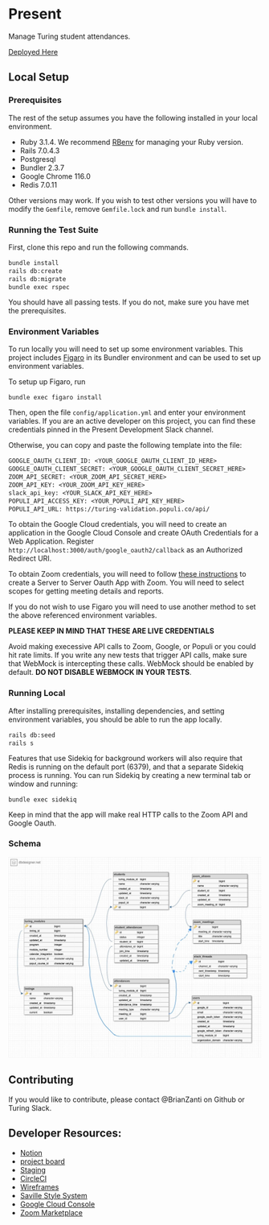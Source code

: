 # Present

Manage Turing student attendances.

[Deployed Here](https://present.turing.edu/)

## Local Setup

### Prerequisites

The rest of the setup assumes you have the following installed in your local environment.

* Ruby 3.1.4. We recommend [RBenv](https://github.com/rbenv/rbenv) for managing your Ruby version.
* Rails 7.0.4.3
* Postgresql
* Bundler 2.3.7
* Google Chrome 116.0
* Redis 7.0.11

Other versions may work. If you wish to test other versions you will have to modify the `Gemfile`, remove `Gemfile.lock` and run `bundle install`.

### Running the Test Suite

First, clone this repo and run the following commands.

```
bundle install
rails db:create
rails db:migrate
bundle exec rspec
```

You should have all passing tests. If you do not, make sure you have met the prerequisites.

### Environment Variables

To run locally you will need to set up some environment variables. This project includes [Figaro](https://github.com/laserlemon/figaro) in its Bundler environment and can be used to set up environment variables.

To setup up Figaro, run

```
bundle exec figaro install
```

Then, open the file `config/application.yml` and enter your environment variables. If you are an active developer on this project, you can find these credentials pinned in the Present Development Slack channel.

Otherwise, you can copy and paste the following template into the file:

```
GOOGLE_OAUTH_CLIENT_ID: <YOUR_GOOGLE_OAUTH_CLIENT_ID_HERE>
GOOGLE_OAUTH_CLIENT_SECRET: <YOUR_GOOGLE_OAUTH_CLIENT_SECRET_HERE>
ZOOM_API_SECRET: <YOUR_ZOOM_API_SECRET_HERE>
ZOOM_API_KEY: <YOUR_ZOOM_API_KEY_HERE>
slack_api_key: <YOUR_SLACK_API_KEY_HERE>
POPULI_API_ACCESS_KEY: <YOUR_POPULI_API_KEY_HERE>
POPULI_API_URL: https://turing-validation.populi.co/api/
```

To obtain the Google Cloud credentials, you will need to create an application in the Google Cloud Console and create OAuth Credentials for a Web Application. Register `http://localhost:3000/auth/google_oauth2/callback` as an Authorized Redirect URI.

To obtain Zoom credentials, you will need to follow [these instructions](https://marketplace.zoom.us/docs/guides/build/server-to-server-oauth-app/#create-a-server-to-server-oauth-app) to create a Server to Server Oauth App with Zoom. You will need to select scopes for getting meeting details and reports.

If you do not wish to use Figaro you will need to use another method to set the above referenced environment variables.

**PLEASE KEEP IN MIND THAT THESE ARE LIVE CREDENTIALS**

Avoid making execessive API calls to Zoom, Google, or Populi or you could hit rate limits. If you write any new tests that trigger API calls, make sure that WebMock is intercepting these calls. WebMock should be enabled by default. **DO NOT DISABLE WEBMOCK IN YOUR TESTS**.

### Running Local

After installing prerequisites, installing dependencies, and setting environment variables, you should be able to run the app locally.

```
rails db:seed
rails s
```

Features that use Sidekiq for background workers will also require that Redis is running on the default port (6379), and that a separate Sidekiq process is running. You can run Sidekiq by creating a new terminal tab or window and running:

```
bundle exec sidekiq
```

Keep in mind that the app will make real HTTP calls to the Zoom API and Google Oauth.

### Schema

![Schema](./doc/schema.jpg)

## Contributing

If you would like to contribute, please contact @BrianZanti on Github or Turing Slack.

## Developer Resources:

* [Notion](https://www.notion.so/turingschool/Present-7a7ae18ee4044e4dbd18303f9fdeb20e)
* [project board](https://www.notion.so/e2903cbd009d45329a9324d83cfb44ec?v=72ee4cad35ab44cab4b41c712e7b8dd0)
* [Staging](https://present-staging.turing.edu/)
* [CircleCI](https://app.circleci.com/pipelines/github/turingschool/present?filter=all)
* [Wireframes](https://miro.com/app/board/o9J_luclx_c=/)
* [Saville Style System](https://savile.turing.edu/)
* [Google Cloud Console](https://console.cloud.google.com/apis/dashboard?project=present-334418)
* [Zoom Marketplace](https://marketplace.zoom.us/)


